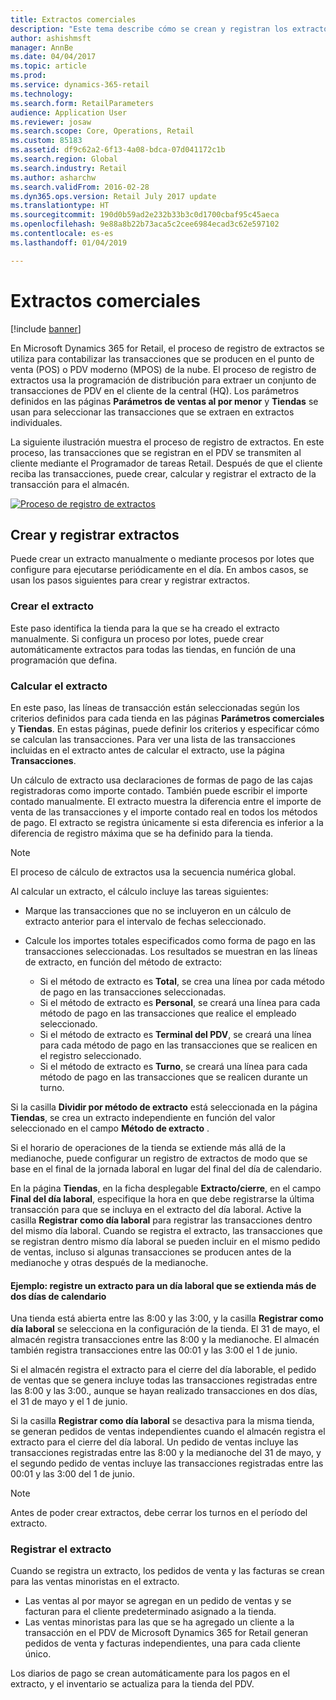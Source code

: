 ```yaml
---
title: Extractos comerciales
description: "Este tema describe cómo se crean y registran los extractos."
author: ashishmsft
manager: AnnBe
ms.date: 04/04/2017
ms.topic: article
ms.prod: 
ms.service: dynamics-365-retail
ms.technology: 
ms.search.form: RetailParameters
audience: Application User
ms.reviewer: josaw
ms.search.scope: Core, Operations, Retail
ms.custom: 85183
ms.assetid: df9c62a2-6f13-4a08-bdca-07d041172c1b
ms.search.region: Global
ms.search.industry: Retail
ms.author: asharchw
ms.search.validFrom: 2016-02-28
ms.dyn365.ops.version: Retail July 2017 update
ms.translationtype: HT
ms.sourcegitcommit: 190d0b59ad2e232b33b3c0d1700cbaf95c45aeca
ms.openlocfilehash: 9e88a8b22b73aca5c2cee6984ecad3c62e597102
ms.contentlocale: es-es
ms.lasthandoff: 01/04/2019

---
```


# <a name="retail-statements"></a>Extractos comerciales

[!include [banner](includes/banner.md)]

En Microsoft Dynamics 365 for Retail, el proceso de registro de extractos se utiliza para contabilizar las transacciones que se producen en el punto de venta (POS) o PDV moderno (MPOS) de la nube. El proceso de registro de extractos usa la programación de distribución para extraer un conjunto de transacciones de PDV en el cliente de la central (HQ). Los parámetros definidos en las páginas **Parámetros de ventas al por menor** y **Tiendas** se usan para seleccionar las transacciones que se extraen en extractos individuales.

La siguiente ilustración muestra el proceso de registro de extractos. En este proceso, las transacciones que se registran en el PDV se transmiten al cliente mediante el Programador de tareas Retail. Después de que el cliente reciba las transacciones, puede crear, calcular y registrar el extracto de la transacción para el almacén.

[![Proceso de registro de extractos](./media/retail-statements.png)](./media/retail-statements.png)

## <a name="creating-and-posting-statements"></a>Crear y registrar extractos

Puede crear un extracto manualmente o mediante procesos por lotes que configure para ejecutarse periódicamente en el día. En ambos casos, se usan los pasos siguientes para crear y registrar extractos.

### <a name="create-the-statement"></a>Crear el extracto

Este paso identifica la tienda para la que se ha creado el extracto manualmente. Si configura un proceso por lotes, puede crear automáticamente extractos para todas las tiendas, en función de una programación que defina.

### <a name="calculate-the-statement"></a>Calcular el extracto

En este paso, las líneas de transacción están seleccionadas según los criterios definidos para cada tienda en las páginas **Parámetros comerciales** y **Tiendas**. En estas páginas, puede definir los criterios y especificar cómo se calculan las transacciones. Para ver una lista de las transacciones incluidas en el extracto antes de calcular el extracto, use la página **Transacciones**.

Un cálculo de extracto usa declaraciones de formas de pago de las cajas registradoras como importe contado. También puede escribir el importe contado manualmente. El extracto muestra la diferencia entre el importe de venta de las transacciones y el importe contado real en todos los métodos de pago. El extracto se registra únicamente si esta diferencia es inferior a la diferencia de registro máxima que se ha definido para la tienda.

> [!NOTE]
> El proceso de cálculo de extractos usa la secuencia numérica global.

Al calcular un extracto, el cálculo incluye las tareas siguientes:

- Marque las transacciones que no se incluyeron en un cálculo de extracto anterior para el intervalo de fechas seleccionado.
- Calcule los importes totales especificados como forma de pago en las transacciones seleccionadas. Los resultados se muestran en las líneas de extracto, en función del método de extracto:

    - Si el método de extracto es **Total**, se crea una línea por cada método de pago en las transacciones seleccionadas.
    - Si el método de extracto es **Personal**, se creará una línea para cada método de pago en las transacciones que realice el empleado seleccionado.
    - Si el método de extracto es **Terminal del PDV**, se creará una línea para cada método de pago en las transacciones que se realicen en el registro seleccionado.
    - Si el método de extracto es **Turno**, se creará una línea para cada método de pago en las transacciones que se realicen durante un turno.

Si la casilla **Dividir por método de extracto** está seleccionada en la página **Tiendas**, se crea un extracto independiente en función del valor seleccionado en el campo **Método de extracto** .

Si el horario de operaciones de la tienda se extiende más allá de la medianoche, puede configurar un registro de extractos de modo que se base en el final de la jornada laboral en lugar del final del día de calendario.

En la página **Tiendas**, en la ficha desplegable **Extracto/cierre**, en el campo **Final del día laboral**, especifique la hora en que debe registrarse la última transacción para que se incluya en el extracto del día laboral. Active la casilla **Registrar como día laboral** para registrar las transacciones dentro del mismo día laboral. Cuando se registra el extracto, las transacciones que se registran dentro mismo día laboral se pueden incluir en el mismo pedido de ventas, incluso si algunas transacciones se producen antes de la medianoche y otras después de la medianoche.

#### <a name="example-post-a-statement-for-a-business-day-that-extends-over-two-calendar-days"></a>Ejemplo: registre un extracto para un día laboral que se extienda más de dos días de calendario

Una tienda está abierta entre las 8:00 y las 3:00, y la casilla **Registrar como día laboral** se selecciona en la configuración de la tienda. El 31 de mayo, el almacén registra transacciones entre las 8:00 y la medianoche. El almacén también registra transacciones entre las 00:01 y las 3:00 el 1 de junio.

Si el almacén registra el extracto para el cierre del día laborable, el pedido de ventas que se genera incluye todas las transacciones registradas entre las 8:00 y las 3:00., aunque se hayan realizado transacciones en dos días, el 31 de mayo y el 1 de junio.

Si la casilla **Registrar como día laboral** se desactiva para la misma tienda, se generan pedidos de ventas independientes cuando el almacén registra el extracto para el cierre del día laboral. Un pedido de ventas incluye las transacciones registradas entre las 8:00 y la medianoche del 31 de mayo, y el segundo pedido de ventas incluye las transacciones registradas entre las 00:01 y las 3:00 del 1 de junio.

> [!NOTE]
> Antes de poder crear extractos, debe cerrar los turnos en el período del extracto.

### <a name="post-the-statement"></a>Registrar el extracto

Cuando se registra un extracto, los pedidos de venta y las facturas se crean para las ventas minoristas en el extracto.

- Las ventas al por mayor se agregan en un pedido de ventas y se facturan para el cliente predeterminado asignado a la tienda.
- Las ventas minoristas para las que se ha agregado un cliente a la transacción en el PDV de Microsoft Dynamics 365 for Retail generan pedidos de venta y facturas independientes, una para cada cliente único.

Los diarios de pago se crean automáticamente para los pagos en el extracto, y el inventario se actualiza para la tienda del PDV.

